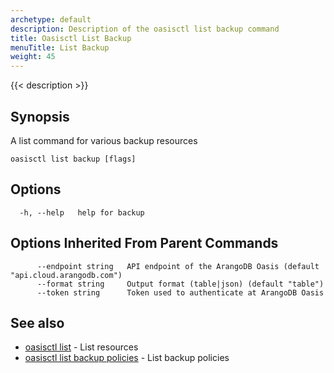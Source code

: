 ```yaml
---
archetype: default
description: Description of the oasisctl list backup command
title: Oasisctl List Backup
menuTitle: List Backup
weight: 45
---
```

{{< description >}}
## Synopsis
A list command for various backup resources

```
oasisctl list backup [flags]
```

## Options
```
  -h, --help   help for backup
```

## Options Inherited From Parent Commands
```
      --endpoint string   API endpoint of the ArangoDB Oasis (default "api.cloud.arangodb.com")
      --format string     Output format (table|json) (default "table")
      --token string      Token used to authenticate at ArangoDB Oasis
```

## See also
* [oasisctl list](_index.md)	 - List resources
* [oasisctl list backup policies](list-backup-policies.md)	 - List backup policies

